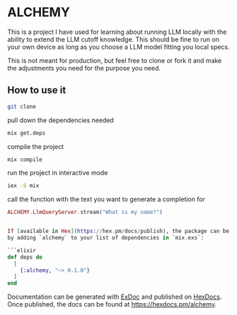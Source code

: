# ALCHEMY

This is a project I have used for learning about running LLM locally with the ability to extend the LLM cutoff knowledge. This should be fine to run on your own device as long as you choose a LLM model fitting you local specs.

This is not meant for production, but feel free to clone or fork it and make the adjustments you need for the purpose you need.

## How to use it

```bash
git clone
```

pull down the dependencies needed

```bash
mix get.deps
```

compile the project

```bash
mix compile
```

run the project in interactive mode

```bash
iex -S mix
```

call the function with the text you want to generate a completion for

```elixir
ALCHEMY.LlmQueryServer.stream("What is my name?")
```

````elixir

If [available in Hex](https://hex.pm/docs/publish), the package can be installed
by adding `alchemy` to your list of dependencies in `mix.exs`:

```elixir
def deps do
  [
    {:alchemy, "~> 0.1.0"}
  ]
end
````

Documentation can be generated with [ExDoc](https://github.com/elixir-lang/ex_doc)
and published on [HexDocs](https://hexdocs.pm). Once published, the docs can
be found at <https://hexdocs.pm/alchemy>.

